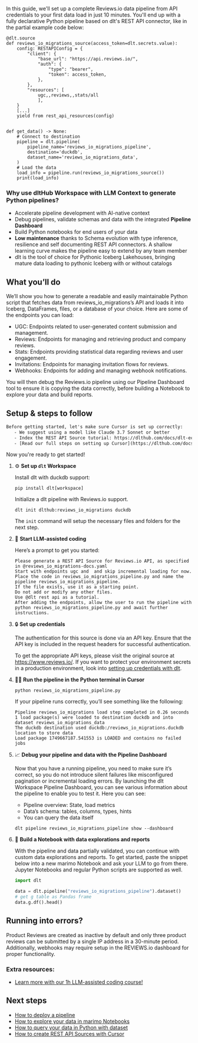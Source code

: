 In this guide, we'll set up a complete Reviews.io data pipeline from API credentials to your first data load in just 10 minutes. You'll end up with a fully declarative Python pipeline based on dlt's REST API connector, like in the partial example code below:

```python-outcome
@dlt.source
def reviews_io_migrations_source(access_token=dlt.secrets.value):
    config: RESTAPIConfig = {
        "client": {
            "base_url": "https://api.reviews.io/",
            "auth": {
                "type": "bearer",
                "token": access_token,
            },
        },
        "resources": [
            ugc,,reviews,,stats/all
            ],
    }
    [...]
    yield from rest_api_resources(config)


def get_data() -> None:
    # Connect to destination
    pipeline = dlt.pipeline(
        pipeline_name='reviews_io_migrations_pipeline',
        destination='duckdb',
        dataset_name='reviews_io_migrations_data', 
    )
    # Load the data
    load_info = pipeline.run(reviews_io_migrations_source())
    print(load_info) 
```

### Why use dltHub Workspace with LLM Context to generate Python pipelines?

- Accelerate pipeline development with AI-native context
- Debug pipelines, validate schemas and data with the integrated **Pipeline Dashboard**
- Build Python notebooks for end users of your data
- **Low maintenance** thanks to Schema evolution with type inference, resilience and self documenting REST API connectors. A shallow learning curve makes the pipeline easy to extend by any team member
- dlt is the tool of choice for Pythonic Iceberg Lakehouses, bringing mature data loading to pythonic Iceberg with or without catalogs

## What you’ll do

We’ll show you how to generate a readable and easily maintainable Python script that fetches data from reviews_io_migrations’s API and loads it into Iceberg, DataFrames, files, or a database of your choice. Here are some of the endpoints you can load:

- UGC: Endpoints related to user-generated content submission and management.
- Reviews: Endpoints for managing and retrieving product and company reviews.
- Stats: Endpoints providing statistical data regarding reviews and user engagement.
- Invitations: Endpoints for managing invitation flows for reviews.
- Webhooks: Endpoints for adding and managing webhook notifications.

You will then debug the Reviews.io pipeline using our Pipeline Dashboard tool to ensure it is copying the data correctly, before building a Notebook to explore your data and build reports.

## Setup & steps to follow

```default
Before getting started, let's make sure Cursor is set up correctly:
   - We suggest using a model like Claude 3.7 Sonnet or better
   - Index the REST API Source tutorial: https://dlthub.com/docs/dlt-ecosystem/verified-sources/rest_api/ and add it to context as **@dlt rest api**
   - [Read our full steps on setting up Cursor](https://dlthub.com/docs/dlt-ecosystem/llm-tooling/cursor-restapi#23-configuring-cursor-with-documentation)
```

Now you're ready to get started!

1. ⚙️ **Set up `dlt` Workspace**
    
    Install dlt with duckdb support:
    ```shell
    pip install dlt[workspace]
    ```

    Initialize a dlt pipeline with Reviews.io support.
    ```shell
    dlt init dlthub:reviews_io_migrations duckdb
    ```

    The `init` command will setup the necessary files and folders for the next step.
    
2. 🤠 **Start LLM-assisted coding**
    
    Here’s a prompt to get you started:
    
    ```prompt
    Please generate a REST API Source for Reviews.io API, as specified in @reviews_io_migrations-docs.yaml 
    Start with endpoints ugc and  and skip incremental loading for now. 
    Place the code in reviews_io_migrations_pipeline.py and name the pipeline reviews_io_migrations_pipeline. 
    If the file exists, use it as a starting point. 
    Do not add or modify any other files. 
    Use @dlt rest api as a tutorial. 
    After adding the endpoints, allow the user to run the pipeline with python reviews_io_migrations_pipeline.py and await further instructions.
    ```

    
3. 🔒 **Set up credentials** 
    
    The authentication for this source is done via an API key. Ensure that the API key is included in the request headers for successful authentication.
    
    To get the appropriate API keys, please visit the original source at https://www.reviews.io/.
    If you want to protect your environment secrets in a production environment, look into [setting up credentials with dlt](https://dlthub.com/docs/walkthroughs/add_credentials).
    
4. 🏃‍♀️ **Run the pipeline in the Python terminal in Cursor**
    
    ```shell
    python reviews_io_migrations_pipeline.py
    ```
    
    If your pipeline runs correctly, you’ll see something like the following:
    
    ```shell
    Pipeline reviews_io_migrations load step completed in 0.26 seconds
    1 load package(s) were loaded to destination duckdb and into dataset reviews_io_migrations_data
    The duckdb destination used duckdb:/reviews_io_migrations.duckdb location to store data
    Load package 1749667187.541553 is LOADED and contains no failed jobs
    ```
    
5. 📈 **Debug your pipeline and data with the Pipeline Dashboard**

    Now that you have a running pipeline, you need to make sure it’s correct, so you do not introduce silent failures like misconfigured pagination or incremental loading errors. By launching the dlt Workspace Pipeline Dashboard, you can see various information about the pipeline to enable you to test it. Here you can see:
    - Pipeline overview: State, load metrics
    - Data’s schema: tables, columns, types, hints
    - You can query the data itself
    
    ```shell
    dlt pipeline reviews_io_migrations_pipeline show --dashboard
    ```
    
6. 🐍 **Build a Notebook with data explorations and reports**

    With the pipeline and data partially validated, you can continue with custom data explorations and reports. To get started, paste the snippet below into a new marimo Notebook and ask your LLM to go from there. Jupyter Notebooks and regular Python scripts are supported as well.

    
    ```python
    import dlt

   data = dlt.pipeline("reviews_io_migrations_pipeline").dataset()
   # get g table as Pandas frame
   data.g.df().head()
    ```

## Running into errors?

Product Reviews are created as inactive by default and only three product reviews can be submitted by a single IP address in a 30-minute period. Additionally, webhooks may require setup in the REVIEWS.io dashboard for proper functionality.

### Extra resources:

- [Learn more with our 1h LLM-assisted coding course!](https://www.youtube.com/watch?v=GGid70rnJuM)

## Next steps

- [How to deploy a pipeline](https://dlthub.com/docs/walkthroughs/deploy-a-pipeline)
- [How to explore your data in marimo Notebooks](https://dlthub.com/docs/general-usage/dataset-access/marimo)
- [How to query your data in Python with dataset](https://dlthub.com/docs/general-usage/dataset-access/dataset)
- [How to create REST API Sources with Cursor](https://dlthub.com/docs/dlt-ecosystem/llm-tooling/cursor-restapi)